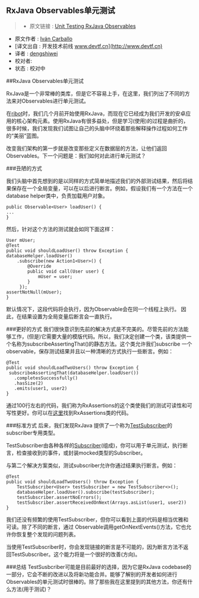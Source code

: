 RxJava Observables单元测试
---
> * 原文链接 : [Unit Testing RxJava Observables](https://medium.com/ribot-labs/unit-testing-rxjava-6e9540d4a329)
* 原文作者 : [Iván Carballo](https://medium.com/@ivanc)
* [译文出自 :  开发技术前线 www.devtf.cn](http://www.devtf.cn)
* 译者 : [dengshiwei](https://github.com/dengshiwei) 
* 校对者:
* 状态 :  校对中

##RxJava Observables单元测试

RxJava是一个非常棒的类库，但是它不容易上手，在这里，我们列出了不同的方法来对Observables进行单元测试。

在[ribot](http://ribot.co.uk/)时，我们几个月前开始使用RxJava，而现在它已经成为我们开发的安卓应用的核心架构元素。使用RxJava有很多益处，但是学习(使用)的过程是曲折的，很多时候，我们发现我们试图让自己的头脑中环绕着那些解释操作过程如何工作的“美丽”蓝图。

改变我们架构的第一步就是改变那些定义在数据层的方法，让他们返回Observables。下一个问题是：我们如何对此进行单元测试？

###丑陋的方式

我们头脑中首先想到的是以同样的方式简单地描述我们的外部测试结果，然后将结果保存在一个全局变量，可以在以后进行断言。例如，假设我们有一个方法在一个database helper类中，负责加载用户对象。

	public Observable<User> loadUser() {
    ...
	}

然后，针对这个方法的测试就会如同下面这样：

	User mUser;
	@Test
	public void shouldLoadUser() throw Exception {
    databaseHelper.loadUser()
        .subscribe(new Action1<User>() {
            @Override
            public void call(User user) {
                mUser = user;
            }
         });
    assertNotNull(mUser);
	}

默认情况下，这段代码将会执行，因为Observable会在同一个线程上执行。
因此，在结果设置为全局变量后断言会一直执行。

###更好的方式
我们很快意识到先前的解决方式是不完美的。尽管先前的方法能够工作，(但是)它需要大量的模版代码。所以，我们决定创建一个类，该类提供一个名称为subscribeAssertingThat()的静态方法。这个类允许我们subscribe 一个observable，保存测试结果并且以一种清晰的方式执行一些断言。例如：

	@Test
	public void shouldLoadTwoUsers() throw Exception {
  	 subscribeAssertingThat(databaseHelper.loadUser())
       .completesSuccessfully()
       .hasSize(2)
       .emits(user1, user2)
	}

通过100行左右的代码，我们称为RxAssertions的这个类使我们的测试可读性和可写性更好。你可以在[这里](https://gist.github.com/ivacf/874dcb476bfc97f4d555)找到RxAssertions类的代码。

###标准方式
后来，我们发现RxJava 提供了一个称为[TestSubscriber](http://reactivex.io/RxJava/javadoc/rx/observers/TestSubscriber.html#TestSubscriber%28rx.Subscriber%29)的subscriber专用类型。

TestSubscriber由各种各样的[Subscriber](http://reactivex.io/RxJava/javadoc/rx/Subscriber.html)(组成)，你可以用于单元测试，执行断言，检查接收到的事件，或封装mocked类型的Subscriber。

与第二个解决方案类似，测试subscriber允许你通过结果执行断言。例如：

	@Test
	public void shouldLoadTwoUsers() throw Exception {
  	 	TestSubscriber<User> testSubscriber = new TestSubscriber<>();
   		databaseHelper.loadUser().subscribe(testSubscriber);
  	 	testSubscriber.assertNoErrors();
   		testSubscriber.assertReceivedOnNext(Arrays.asList(user1, user2))
	}

我们还没有频繁的使用TestSubscriber，但你可以看到上面的代码是相当优雅和可读。除了不同的断言，通过 Observable调用getOnNextEvents()方法，它也允许你恢复整个发现的问题列表。

当使用TestSubscriber时，你会发现链接的断言是不可能的，因为断言方法不返回TestSubscriber。这个能力将是一个很好的改善(方向)。

###总结
TestSusbcriber可能是目前最好的选择，因为它是RxJava codebase的一部分，它会不断的改进以及将新功能合并。能够了解别的开发者如何进行Observables的单元测试时很棒的。除了那些我在这里提到的其他方法，你还有什么方法(用于测试)？

